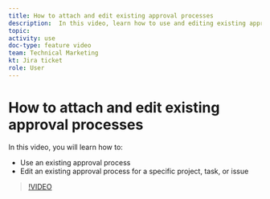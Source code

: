 ```yaml
---
title: How to attach and edit existing approval processes
description:  In this video, learn how to use and editing existing approval processes for projects, tasks, or issues.
topic:
activity: use
doc-type: feature video
team: Technical Marketing
kt: Jira ticket
role: User
---
```

# How to attach and edit existing approval processes

In this video, you will learn how to:

* Use an existing approval process
* Edit an existing approval process for a specific project, task, or issue

>[!VIDEO](https://video.tv.adobe.com/v/335226/?quality=12)
